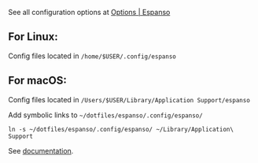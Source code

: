 See all configuration options at  [Options | Espanso](https://espanso.org/docs/configuration/options/)

## For Linux: 
Config files located in `/home/$USER/.config/espanso`

## For macOS: 
Config files located in `/Users/$USER/Library/Application Support/espanso`

Add symbolic links to `~/dotfiles/espanso/.config/espanso/`

`ln -s ~/dotfiles/espanso/.config/espanso/ ~/Library/Application\ Support`


See [documentation](https://espanso.org/docs/configuration/basics/#structure).
